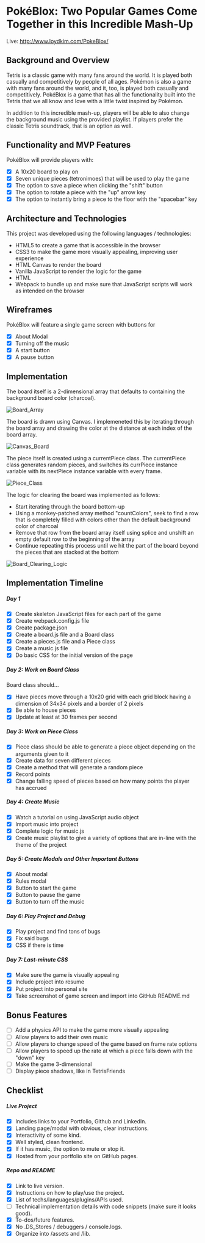 # PokéBlox: Two Popular Games Come Together in this Incredible Mash-Up

Live: http://www.loydkim.com/PokeBlox/

## Background and Overview
Tetris is a classic game with many fans around the world. It is played both casually and competitively by people of all ages. Pokémon is also a game with many fans around the world, and it, too, is played both casually and competitively. PokéBlox is a game that has all the functionality built into the Tetris that we all know and love with a little twist inspired by Pokémon.

In addition to this incredible mash-up, players will be able to also change the background music using the provided playlist. If players prefer the classic Tetris soundtrack, that is an option as well.

## Functionality and MVP Features
PokéBlox will provide players with:
- [x] A 10x20 board to play on
- [x] Seven unique pieces (tetronimoes) that will be used to play the game
- [x] The option to save a piece when clicking the "shift" button
- [x] The option to rotate a piece with the "up" arrow key
- [x] The option to instantly bring a piece to the floor with the "spacebar" key
    
## Architecture and Technologies
This project was developed using the following languages / technologies:
- HTML5 to create a game that is accessible in the browser
- CSS3 to make the game more visually appealing, improving user experience
- HTML Canvas to render the board
- Vanilla JavaScript to render the logic for the game
- HTML <Audio/> tag and DOM manipulation to generate background music / music player
- Webpack to bundle up and make sure that JavaScript scripts will work as intended on the browser

## Wireframes
PokéBlox will feature a single game screen with buttons for
- [x] About Modal
- [x] Turning off the music
- [x] A start button
- [x] A pause button

## Implementation
The board itself is a 2-dimensional array that defaults to containing the background board color (charcoal).

![Board_Array](board_array.png)

The board is drawn using Canvas. I implemeneted this by iterating through the board array and drawing the color at the distance at each index of the board array.

![Canvas_Board](canvas_board.png)

The piece itself is created using a currentPiece class. The currentPiece class generates random pieces, and switches its currPiece instance variable with its nextPiece instance variable with every frame.

![Piece_Class](piece_class.png)

The logic for clearing the board was implemented as follows:
- Start iterating through the board bottom-up
- Using a monkey-patched array method "countColors", seek to find a row that is completely filled with colors other than the default background color of charcoal
- Remove that row from the board array itself using splice and unshift an empty default row to the beginning of the array
- Continue repeating this process until we hit the part of the board beyond the pieces that are stacked at the bottom

![Board_Clearing_Logic](board_clearing_logic.png)
    
## Implementation Timeline
##### Day 1
- [x] Create skeleton JavaScript files for each part of the game
- [x] Create webpack.config.js file
- [x] Create package.json
- [x] Create a board.js file and a Board class
- [x] Create a pieces.js file and a Piece class
- [x] Create a music.js file
- [x] Do basic CSS for the initial version of the page

##### Day 2: Work on Board Class
Board class should...
- [x] Have pieces move through a 10x20 grid with each grid block having a dimension of 34x34 pixels and a border of 2 pixels
- [x] Be able to house pieces
- [x] Update at least at 30 frames per second

##### Day 3: Work on Piece Class
- [x] Piece class should be able to generate a piece object depending on the arguments given to it
- [x] Create data for seven different pieces
- [x] Create a method that will generate a random piece
- [x] Record points
- [x] Change falling speed of pieces based on how many points the player has accrued

##### Day 4: Create Music
- [x] Watch a tutorial on using JavaScript audio object
- [x] Import music into project
- [x] Complete logic for music.js
- [x] Create music playlist to give a variety of options that are in-line with the theme of the project

##### Day 5: Create Modals and Other Important Buttons
- [x] About modal
- [x] Rules modal
- [x] Button to start the game
- [x] Button to pause the game
- [x] Button to turn off the music

##### Day 6: Play Project and Debug
- [x] Play project and find tons of bugs
- [x] Fix said bugs
- [x] CSS if there is time

##### Day 7: Last-minute CSS
- [x] Make sure the game is visually appealing
- [x] Include project into resume
- [x] Put project into personal site
- [x] Take screenshot of game screen and import into GitHub README.md

## Bonus Features
- [ ] Add a physics API to make the game more visually appealing
- [ ] Allow players to add their own music
- [ ] Allow players to change speed of the game based on frame rate options
- [ ] Allow players to speed up the rate at which a piece falls down with the "down" key
- [ ] Make the game 3-dimensional
- [ ] Display piece shadows, like in TetrisFriends

## Checklist
##### Live Project
- [x] Includes links to your Portfolio, Github and LinkedIn.
- [x] Landing page/modal with obvious, clear instructions.
- [x] Interactivity of some kind.
- [x] Well styled, clean frontend.
- [x] If it has music, the option to mute or stop it.
- [x] Hosted from your portfolio site on GitHub pages.

##### Repo and README
- [x] Link to live version.
- [x] Instructions on how to play/use the project.
- [x] List of techs/languages/plugins/APIs used.
- [ ] Technical implementation details with code snippets (make sure it looks good).
- [x] To-dos/future features.
- [x] No .DS_Stores / debuggers / console.logs.
- [x] Organize into /assets and /lib.
